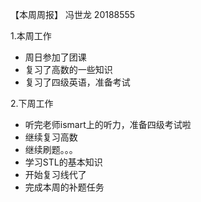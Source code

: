 【本周周报】 冯世龙 20188555

1.本周工作
- 周日参加了团课
- 复习了高数的一些知识
- 复习了四级英语，准备考试

2.下周工作
- 听完老师ismart上的听力，准备四级考试啦
- 继续复习高数
- 继续刷题。。。
- 学习STL的基本知识
- 开始复习线代了
- 完成本周的补题任务
